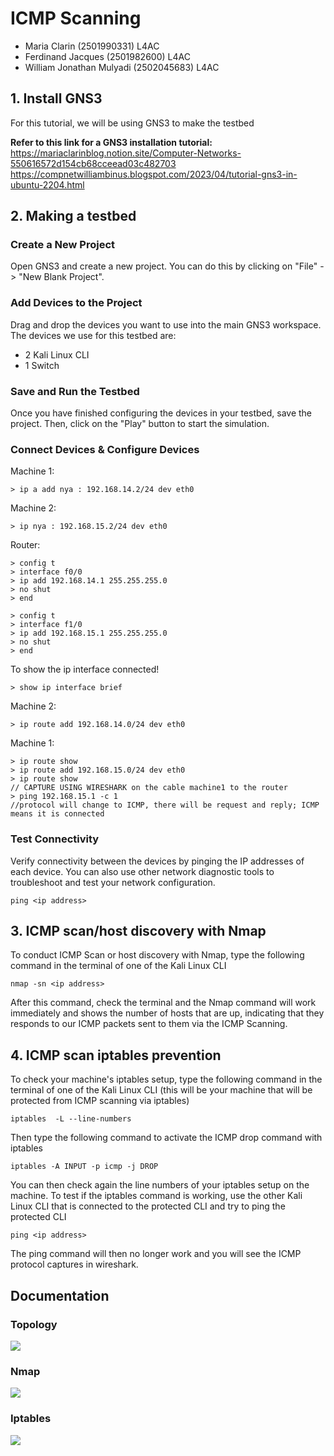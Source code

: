 # ICMP Scanning
* Maria Clarin (2501990331) L4AC
* Ferdinand Jacques (2501982600) L4AC
* William Jonathan Mulyadi (2502045683) L4AC

## 1. Install GNS3
For this tutorial, we will be using GNS3 to make the testbed

**Refer to this link for a GNS3 installation tutorial:** <br />
https://mariaclarinblog.notion.site/Computer-Networks-550616572d154cb68cceead03c482703 
https://compnetwilliambinus.blogspot.com/2023/04/tutorial-gns3-in-ubuntu-2204.html

## 2. Making a testbed
### Create a New Project
Open GNS3 and create a new project. You can do this by clicking on "File" -> "New Blank Project".

### Add Devices to the Project
Drag and drop the devices you want to use into the main GNS3 workspace.
The devices we use for this testbed are:
* 2 Kali Linux CLI
* 1 Switch

### Save and Run the Testbed 
Once you have finished configuring the devices in your testbed, save the project. Then, click on the "Play" button to start the simulation.

### Connect Devices & Configure Devices
Machine 1:
```
> ip a add nya : 192.168.14.2/24 dev eth0
```
Machine 2:
```
> ip nya : 192.168.15.2/24 dev eth0
```
Router: 
```
> config t
> interface f0/0
> ip add 192.168.14.1 255.255.255.0
> no shut
> end

> config t
> interface f1/0
> ip add 192.168.15.1 255.255.255.0
> no shut
> end
```
To show the ip interface connected!
```
> show ip interface brief
```
Machine 2:
```
> ip route add 192.168.14.0/24 dev eth0
```
Machine 1:
```
> ip route show
> ip route add 192.168.15.0/24 dev eth0
> ip route show
// CAPTURE USING WIRESHARK on the cable machine1 to the router
> ping 192.168.15.1 -c 1
//protocol will change to ICMP, there will be request and reply; ICMP means it is connected
```


### Test Connectivity
Verify connectivity between the devices by pinging the IP addresses of each device. You can also use other network diagnostic tools to troubleshoot and test your network configuration.
```
ping <ip address>
```

## 3. ICMP scan/host discovery with Nmap
To conduct ICMP Scan or host discovery with Nmap, type the following command in the terminal of one of the Kali Linux CLI
```
nmap -sn <ip address>
```
After this command, check the terminal and the Nmap command will work immediately and shows the number of hosts that are up, indicating that they responds to our ICMP packets sent to them via the ICMP Scanning.

## 4. ICMP scan iptables prevention
To check your machine's iptables setup, type the following command in the terminal of one of the Kali Linux CLI (this will be your machine that will be protected from ICMP scanning via iptables)
```
iptables  -L --line-numbers
```
Then type the following command to activate the ICMP drop command with iptables 
```
iptables -A INPUT -p icmp -j DROP
```
You can then check again the line numbers of your iptables setup on the machine. To test if the iptables command is working, use the other Kali Linux CLI that is connected to the protected CLI and try to ping the protected CLI
```
ping <ip address>
```
The ping command will then no longer work and you will see the ICMP protocol captures in wireshark. 


## Documentation 
### Topology
<img src ="https://cdn.discordapp.com/attachments/1109440293188681738/1110088457604313108/image.png">

### Nmap
<img src="https://cdn.discordapp.com/attachments/1109440293188681738/1110088347273134161/image.png">

### Iptables 
<img src ="https://cdn.discordapp.com/attachments/1109440293188681738/1109456309604077689/image.png">
